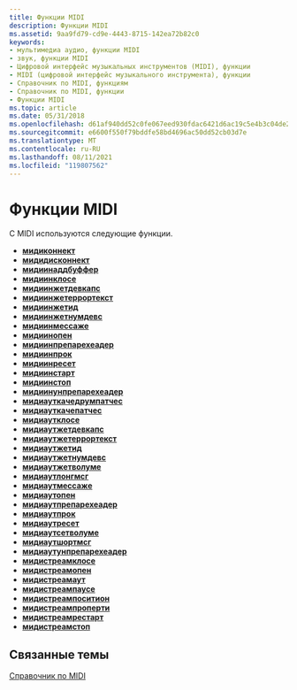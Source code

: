 ```yaml
---
title: Функции MIDI
description: Функции MIDI
ms.assetid: 9aa9fd79-cd9e-4443-8715-142ea72b82c0
keywords:
- мультимедиа аудио, функции MIDI
- звук, функции MIDI
- Цифровой интерфейс музыкальных инструментов (MIDI), функции
- MIDI (цифровой интерфейс музыкального инструмента), функции
- Справочник по MIDI, функциям
- Справочник по MIDI, функции
- Функции MIDI
ms.topic: article
ms.date: 05/31/2018
ms.openlocfilehash: d61af940dd52c0fe067eed930fdac6421d6ac19c5e4b3c04de23c0125f8b678b
ms.sourcegitcommit: e6600f550f79bddfe58bd4696ac50dd52cb03d7e
ms.translationtype: MT
ms.contentlocale: ru-RU
ms.lasthandoff: 08/11/2021
ms.locfileid: "119807562"
---
```

# <a name="midi-functions"></a>Функции MIDI

С MIDI используются следующие функции.

-   [**мидиконнект**](/windows/win32/api/mmeapi/nf-mmeapi-midiconnect)
-   [**мидидисконнект**](/windows/win32/api/mmeapi/nf-mmeapi-mididisconnect)
-   [**мидиинаддбуффер**](/windows/win32/api/mmeapi/nf-mmeapi-midiinaddbuffer)
-   [**мидиинклосе**](/windows/win32/api/mmeapi/nf-mmeapi-midiinclose)
-   [**мидиинжетдевкапс**](/windows/win32/api/mmeapi/nf-mmeapi-midiingetdevcaps)
-   [**мидиинжетеррортекст**](/windows/win32/api/mmeapi/nf-mmeapi-midiingeterrortext)
-   [**мидиинжетид**](/windows/win32/api/mmeapi/nf-mmeapi-midiingetid)
-   [**мидиинжетнумдевс**](/windows/win32/api/mmeapi/nf-mmeapi-midiingetnumdevs)
-   [**мидиинмессаже**](/windows/win32/api/mmeapi/nf-mmeapi-midiinmessage)
-   [**мидиинопен**](/windows/win32/api/mmeapi/nf-mmeapi-midiinopen)
-   [**мидиинпрепарехеадер**](/windows/win32/api/mmeapi/nf-mmeapi-midiinprepareheader)
-   [**мидиинпрок**](/previous-versions//dd798460(v=vs.85))
-   [**мидиинресет**](/windows/win32/api/mmeapi/nf-mmeapi-midiinreset)
-   [**мидиинстарт**](/windows/win32/api/mmeapi/nf-mmeapi-midiinstart)
-   [**мидиинстоп**](/windows/win32/api/mmeapi/nf-mmeapi-midiinstop)
-   [**мидиинунпрепарехеадер**](/windows/win32/api/mmeapi/nf-mmeapi-midiinunprepareheader)
-   [**мидиауткачедрумпатчес**](/windows/win32/api/mmeapi/nf-mmeapi-midioutcachedrumpatches)
-   [**мидиауткачепатчес**](/windows/win32/api/mmeapi/nf-mmeapi-midioutcachepatches)
-   [**мидиаутклосе**](/windows/win32/api/mmeapi/nf-mmeapi-midioutclose)
-   [**мидиаутжетдевкапс**](/windows/win32/api/mmeapi/nf-mmeapi-midioutgetdevcaps)
-   [**мидиаутжетеррортекст**](/windows/win32/api/mmeapi/nf-mmeapi-midioutgeterrortext)
-   [**мидиаутжетид**](/windows/win32/api/mmeapi/nf-mmeapi-midioutgetid)
-   [**мидиаутжетнумдевс**](/windows/win32/api/mmeapi/nf-mmeapi-midioutgetnumdevs)
-   [**мидиаутжетволуме**](/windows/win32/api/mmeapi/nf-mmeapi-midioutgetvolume)
-   [**мидиаутлонгмсг**](/windows/win32/api/mmeapi/nf-mmeapi-midioutlongmsg)
-   [**мидиаутмессаже**](/windows/win32/api/mmeapi/nf-mmeapi-midioutmessage)
-   [**мидиаутопен**](/windows/win32/api/mmeapi/nf-mmeapi-midioutopen)
-   [**мидиаутпрепарехеадер**](/windows/win32/api/mmeapi/nf-mmeapi-midioutprepareheader)
-   [**мидиаутпрок**](/previous-versions//dd798478(v=vs.85))
-   [**мидиаутресет**](/windows/win32/api/mmeapi/nf-mmeapi-midioutreset)
-   [**мидиаутсетволуме**](/windows/win32/api/mmeapi/nf-mmeapi-midioutsetvolume)
-   [**мидиаутшортмсг**](/windows/win32/api/mmeapi/nf-mmeapi-midioutshortmsg)
-   [**мидиаутунпрепарехеадер**](/windows/win32/api/mmeapi/nf-mmeapi-midioutunprepareheader)
-   [**мидистреамклосе**](/windows/win32/api/mmeapi/nf-mmeapi-midistreamclose)
-   [**мидистреамопен**](/windows/win32/api/mmeapi/nf-mmeapi-midistreamopen)
-   [**мидистреамаут**](/windows/win32/api/mmeapi/nf-mmeapi-midistreamout)
-   [**мидистреампаусе**](/windows/win32/api/mmeapi/nf-mmeapi-midistreampause)
-   [**мидистреампоситион**](/windows/win32/api/mmeapi/nf-mmeapi-midistreamposition)
-   [**мидистреампроперти**](/windows/win32/api/mmeapi/nf-mmeapi-midistreamproperty)
-   [**мидистреамрестарт**](/windows/win32/api/mmeapi/nf-mmeapi-midistreamrestart)
-   [**мидистреамстоп**](/windows/win32/api/mmeapi/nf-mmeapi-midistreamstop)

## <a name="related-topics"></a>Связанные темы

<dl> <dt>

[Справочник по MIDI](midi-reference.md)
</dt> </dl>

 

 